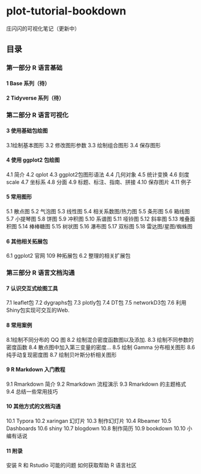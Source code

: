 # plot-tutorial-bookdown
庄闪闪的可视化笔记（更新中）

## 目录

### 第一部分 R 语言基础
#### 1 Base 系列（待）
#### 2 Tidyverse 系列（待）

### 第二部分 R 语言可视化

#### 3 使用基础包绘图

3.1绘制基本图形
3.2 修改图形参数
3.3 绘制组合图形
3.4 保存图形

#### 4 使用 ggplot2 包绘图

4.1 简介
4.2 qplot
4.3 ggplot2包图形语法
4.4 几何对象
4.5 统计变换
4.6 刻度scale
4.7 坐标系
4.8 分面
4.9 标题、标注、指南、拼接
4.10 保存图片
4.11 例子

#### 5 常用图形

5.1 散点图
5.2 气泡图
5.3 线性图
5.4 相关系数图/热力图
5.5 条形图
5.6 箱线图
5.7 小提琴图
5.8 饼图
5.9 冲积图
5.10 系谱图
5.11 哑铃图
5.12 斜率图
5.13 堆叠面积图
5.14 棒棒糖图
5.15 树状图
5.16 瀑布图
5.17 双标图
5.18 雷达图/星图/蜘蛛图


#### 6 其他相关拓展包
6.1 ggplot2 官网 109 种拓展包
6.2 整理的相关扩展包


### 第三部分 R 语言文档沟通

#### 7 认识交互式绘图工具

7.1 leaflet包
7.2 dygraphs包
7.3 plotly包
7.4 DT包
7.5 networkD3包
7.6 利用Shiny包实现可交互的Web.

#### 8 常用案例

8.1绘制不同分布的 QQ 图
8.2 绘制混合密度函数图以及添加.
8.3 绘制不同参数的密度函数
8.4 散点图中加入第三变量的密度…
8.5 绘制 Gamma 分布相关图形
8.6 纯手动复现密度图
8.7 绘制贝叶斯分析相关图形

#### 9 R Markdown 入门教程

9.1 Rmarkdown 简介
9.2 Rmarkdown 流程演示
9.3 Rmarkdown 的主题格式
9.4 总结一些常用技巧

#### 10 其他方式的文档沟通

10.1 Typora
10.2 xaringan 幻灯片
10.3 制作幻灯片
10.4 Rbeamer
10.5 Dashboards
10.6 shiny
10.7 blogdown
10.8 制作简历
10.9 bookdown
10.10 小编有话说

#### 11 附录

安装 R 和 Rstudio
可能的问题
如何获取帮助
R 语言社区


